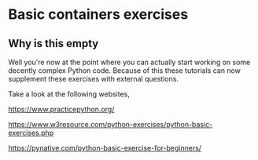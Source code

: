 # Basic containers exercises
## Why is this empty
Well you're now at the point where you can actually start working on some
decently complex Python code. Because of this these tutorials can now
supplement these exercises with external questions.

Take a look at the following websites,

https://www.practicepython.org/

https://www.w3resource.com/python-exercises/python-basic-exercises.php

https://pynative.com/python-basic-exercise-for-beginners/
